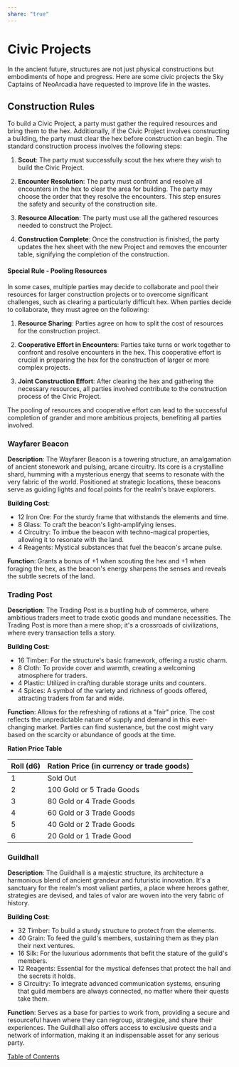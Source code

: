 ```yaml
---  
share: "true"  
---  
```

  
# Civic Projects  
  
In the ancient future, structures are not just physical constructions but embodiments of hope and progress. Here are some civic projects the Sky Captains of NeoArcadia have requested to improve life in the wastes.  
  
## Construction Rules  
  
To build a Civic Project, a party must gather the required resources and bring them to the hex. Additionally, if the Civic Project involves constructing a building, the party must clear the hex before construction can begin. The standard construction process involves the following steps:  
  
1. **Scout**: The party must successfully scout the hex where they wish to build the Civic Project.  
     
2. **Encounter Resolution**: The party must confront and resolve all encounters in the hex to clear the area for building. The party may choose the order that they resolve the encounters. This step ensures the safety and security of the construction site.  
  
3. **Resource Allocation**: The party must use all the gathered resources needed to construct the Project.  
  
4. **Construction Complete**: Once the construction is finished, the party updates the hex sheet with the new Project and removes the encounter table, signifying the completion of the construction.  
  
#### Special Rule - Pooling Resources  
  
In some cases, multiple parties may decide to collaborate and pool their resources for larger construction projects or to overcome significant challenges, such as clearing a particularly difficult hex. When parties decide to collaborate, they must agree on the following:  
  
1. **Resource Sharing**: Parties agree on how to split the cost of resources for the construction project.  
  
2. **Cooperative Effort in Encounters**: Parties take turns or work together to confront and resolve encounters in the hex. This cooperative effort is crucial in preparing the hex for the construction of larger or more complex projects.  
  
3. **Joint Construction Effort**: After clearing the hex and gathering the necessary resources, all parties involved contribute to the construction process of the Civic Project.  
  
The pooling of resources and cooperative effort can lead to the successful completion of grander and more ambitious projects, benefiting all parties involved.  
  
### Wayfarer Beacon  
  
**Description**: The Wayfarer Beacon is a towering structure, an amalgamation of ancient stonework and pulsing, arcane circuitry. Its core is a crystalline shard, humming with a mysterious energy that seems to resonate with the very fabric of the world. Positioned at strategic locations, these beacons serve as guiding lights and focal points for the realm's brave explorers.  
  
**Building Cost**:  
- 12 Iron Ore: For the sturdy frame that withstands the elements and time.  
- 8 Glass: To craft the beacon's light-amplifying lenses.  
- 4 Circuitry: To imbue the beacon with techno-magical properties, allowing it to resonate with the land.  
- 4 Reagents: Mystical substances that fuel the beacon's arcane pulse.  
  
**Function**: Grants a bonus of +1 when scouting the hex and +1 when foraging the hex, as the beacon's energy sharpens the senses and reveals the subtle secrets of the land.  
  
### Trading Post  
  
**Description**: The Trading Post is a bustling hub of commerce, where ambitious traders meet to trade exotic goods and mundane necessities. The Trading Post is more than a mere shop; it's a crossroads of civilizations, where every transaction tells a story.  
  
**Building Cost**:  
  
- 16 Timber: For the structure's basic framework, offering a rustic charm.  
- 8 Cloth: To provide cover and warmth, creating a welcoming atmosphere for traders.  
- 4 Plastic: Utilized in crafting durable storage units and counters.  
- 4 Spices: A symbol of the variety and richness of goods offered, attracting traders from far and wide.  
  
**Function**: Allows for the refreshing of rations at a "fair" price. The cost reflects the unpredictable nature of supply and demand in this ever-changing market. Parties can find sustenance, but the cost might vary based on the scarcity or abundance of goods at the time.  
  
**Ration Price Table**  
  
| Roll (d6) | Ration Price (in currency or trade goods) |  
|-----------|------------------------------------------|  
| 1         | Sold Out                                 |  
| 2         | 100 Gold or 5 Trade Goods                |  
| 3         | 80 Gold or 4 Trade Goods                 |  
| 4         | 60 Gold or 3 Trade Goods                 |  
| 5         | 40 Gold or 2 Trade Goods                 |  
| 6         | 20 Gold or 1 Trade Good                  |  
  
### Guildhall  
  
**Description**: The Guildhall is a majestic structure, its architecture a harmonious blend of ancient grandeur and futuristic innovation. It's a sanctuary for the realm's most valiant parties, a place where heroes gather, strategies are devised, and tales of valor are woven into the very fabric of history.  
  
**Building Cost**:  
- 32 Timber: To build a sturdy structure to protect from the elements.  
- 40 Grain: To feed the guild's members, sustaining them as they plan their next ventures.  
- 16 Silk: For the luxurious adornments that befit the stature of the guild's members.  
- 12 Reagents: Essential for the mystical defenses that protect the hall and the secrets it holds.  
- 8 Circuitry: To integrate advanced communication systems, ensuring that guild members are always connected, no matter where their quests take them.  
  
**Function**: Serves as a base for parties to work from, providing a secure and resourceful haven where they can regroup, strategize, and share their experiences. The Guildhall also offers access to exclusive quests and a network of information, making it an indispensable asset for any serious party.  
  
[Table of Contents](./Table%20of%20Contents.html)